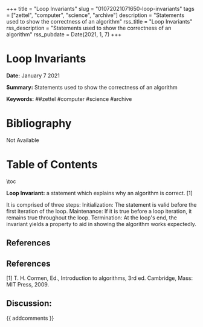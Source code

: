 +++
title = "Loop Invariants"
slug = "01072021071650-loop-invariants"
tags = ["zettel", "computer", "science", "archive"]
description = "Statements used to show the correctness of an algorithm"
rss_title = "Loop Invariants"
rss_description = "Statements used to show the correctness of an algorithm"
rss_pubdate = Date(2021, 1, 7)
+++



Loop Invariants
=========

**Date:** January 7 2021

**Summary:** Statements used to show the correctness of an algorithm

**Keywords:** ##zettel #computer #science  #archive

Bibliography
==========

Not Available

Table of Contents
=========

\toc

**Loop Invariant:** a statement which explains why an algorithm is correct. [1]

It is comprised of three steps: Initialization: The statement is valid before the first iteration of the loop. Maintenance: If it is true before a loop iteration, it remains true throughout the loop. Termination: At the loop's end, the invariant yields a property to aid in showing the algorithm works expectedly.

## References

## References

[1] T. H. Cormen, Ed., Introduction to algorithms, 3rd ed. Cambridge, Mass: MIT Press, 2009.
## Discussion: 

{{ addcomments }}
